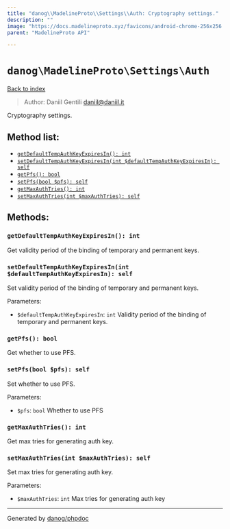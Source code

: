```yaml
---
title: "danog\\MadelineProto\\Settings\\Auth: Cryptography settings."
description: ""
image: "https://docs.madelineproto.xyz/favicons/android-chrome-256x256.png"
parent: "MadelineProto API"

---
```

# `danog\MadelineProto\Settings\Auth`
[Back to index](../../../index.html)

> Author: Daniil Gentili <daniil@daniil.it>  
  

Cryptography settings.  




## Method list:
* [`getDefaultTempAuthKeyExpiresIn(): int`](#getdefaulttempauthkeyexpiresin)
* [`setDefaultTempAuthKeyExpiresIn(int $defaultTempAuthKeyExpiresIn): self`](#setdefaulttempauthkeyexpiresin)
* [`getPfs(): bool`](#getpfs)
* [`setPfs(bool $pfs): self`](#setpfs)
* [`getMaxAuthTries(): int`](#getmaxauthtries)
* [`setMaxAuthTries(int $maxAuthTries): self`](#setmaxauthtries)

## Methods:
### `getDefaultTempAuthKeyExpiresIn(): int`

Get validity period of the binding of temporary and permanent keys.



### `setDefaultTempAuthKeyExpiresIn(int $defaultTempAuthKeyExpiresIn): self`

Set validity period of the binding of temporary and permanent keys.


Parameters:

* `$defaultTempAuthKeyExpiresIn`: `int` Validity period of the binding of temporary and permanent keys.  



### `getPfs(): bool`

Get whether to use PFS.



### `setPfs(bool $pfs): self`

Set whether to use PFS.


Parameters:

* `$pfs`: `bool` Whether to use PFS  



### `getMaxAuthTries(): int`

Get max tries for generating auth key.



### `setMaxAuthTries(int $maxAuthTries): self`

Set max tries for generating auth key.


Parameters:

* `$maxAuthTries`: `int` Max tries for generating auth key  



---
Generated by [danog/phpdoc](https://phpdoc.daniil.it)
